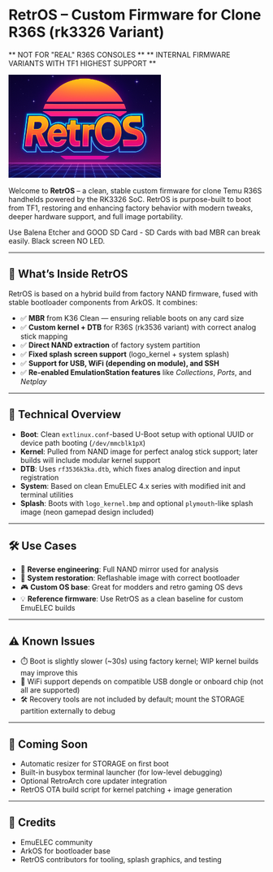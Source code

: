 # RetrOS – Custom Firmware for Clone R36S (rk3326 Variant)

** NOT FOR "REAL" R36S CONSOLES **
** INTERNAL FIRMWARE VARIANTS WITH TF1 HIGHEST SUPPORT **

<img src="media/retros.png" width="300"/>

Welcome to **RetrOS** – a clean, stable custom firmware for clone Temu R36S handhelds powered by the RK3326 SoC. RetrOS is purpose-built to boot from TF1, restoring and enhancing factory behavior with modern tweaks, deeper hardware support, and full image portability.

Use Balena Etcher and GOOD SD Card - SD Cards with bad MBR can break easily. Black screen NO LED.

---

## 🚀 What’s Inside RetrOS

RetrOS is based on a hybrid build from factory NAND firmware, fused with stable bootloader components from ArkOS. It combines:

- ✅ **MBR** from K36 Clean — ensuring reliable boots on any card size
- ✅ **Custom kernel + DTB** for R36S (rk3536 variant) with correct analog stick mapping
- ✅ **Direct NAND extraction** of factory system partition
- ✅ **Fixed splash screen support** (logo_kernel + system splash)
- ✅ **Support for USB, WiFi (depending on module), and SSH**
- ✅ **Re-enabled EmulationStation features** like *Collections*, *Ports*, and *Netplay*

---

## 🔧 Technical Overview

- **Boot**: Clean `extlinux.conf`-based U-Boot setup with optional UUID or device path booting (`/dev/mmcblk1pX`)
- **Kernel**: Pulled from NAND image for perfect analog stick support; later builds will include modular kernel support
- **DTB**: Uses `rf3536k3ka.dtb`, which fixes analog direction and input registration
- **System**: Based on clean EmuELEC 4.x series with modified init and terminal utilities
- **Splash**: Boots with `logo_kernel.bmp` and optional `plymouth`-like splash image (neon gamepad design included)

---

## 🛠 Use Cases

- 🧪 **Reverse engineering**: Full NAND mirror used for analysis
- 💾 **System restoration**: Reflashable image with correct bootloader
- 🎮 **Custom OS base**: Great for modders and retro gaming OS devs
- 💡 **Reference firmware**: Use RetrOS as a clean baseline for custom EmuELEC builds

---

## ⚠️ Known Issues

- ⏱️ Boot is slightly slower (~30s) using factory kernel; WIP kernel builds may improve this
- 🔌 WiFi support depends on compatible USB dongle or onboard chip (not all are supported)
- 🛠️ Recovery tools are not included by default; mount the STORAGE partition externally to debug

---

## 🧠 Coming Soon

- Automatic resizer for STORAGE on first boot
- Built-in busybox terminal launcher (for low-level debugging)
- Optional RetroArch core updater integration
- RetrOS OTA build script for kernel patching + image generation

---

## 📂 Credits

- EmuELEC community
- ArkOS for bootloader base
- RetrOS contributors for tooling, splash graphics, and testing

